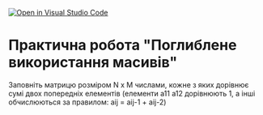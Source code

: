 [![Open in Visual Studio Code](https://classroom.github.com/assets/open-in-vscode-c66648af7eb3fe8bc4f294546bfd86ef473780cde1dea487d3c4ff354943c9ae.svg)](https://classroom.github.com/online_ide?assignment_repo_id=7803687&assignment_repo_type=AssignmentRepo)
# Практична робота "Поглиблене використання масивів"

Заповніть матрицю розміром N x M числами, кожне з яких дорівнює сумі двох попередніх елементів (елементи a11 a12 дорівнюють 1, а інші обчислюються за правилом: aij = aij-1 + aij-2)
